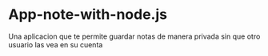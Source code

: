 # App-note-with-node.js
Una aplicacion que te permite guardar notas de manera privada sin que otro usuario las vea en su cuenta


